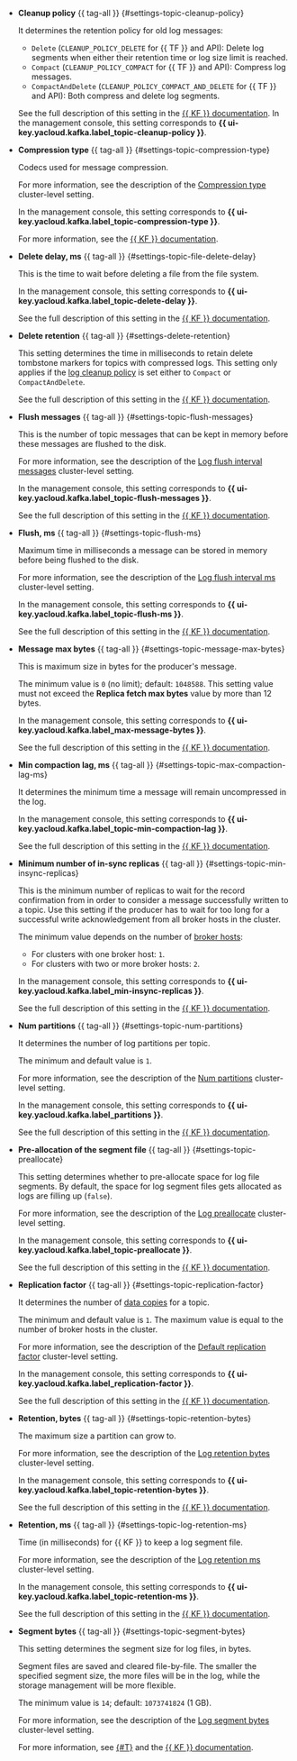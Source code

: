 * **Cleanup policy** {{ tag-all }} {#settings-topic-cleanup-policy}    

    It determines the retention policy for old log messages:

    * `Delete` (`CLEANUP_POLICY_DELETE` for {{ TF }} and API): Delete log segments when either their retention time or log size limit is reached.
    * `Compact` (`CLEANUP_POLICY_COMPACT` for {{ TF }} and API): Compress log messages.
    * `CompactAndDelete` (`CLEANUP_POLICY_COMPACT_AND_DELETE` for {{ TF }} and API): Both compress and delete log segments.

    See the full description of this setting in the [{{ KF }} documentation](http://kafka.apache.org/documentation/#brokerconfigs_num.partitions). In the management console, this setting corresponds to **{{ ui-key.yacloud.kafka.label_topic-cleanup-policy }}**.

* **Compression type** {{ tag-all }} {#settings-topic-compression-type}  

    Codecs used for message compression.  

    For more information, see the description of the [Compression type](#settings-compression-type) cluster-level setting.

    In the management console, this setting corresponds to **{{ ui-key.yacloud.kafka.label_topic-compression-type }}**.

   For more information, see the [{{ KF }} documentation](https://kafka.apache.org/documentation/#topicconfigs_compression.type).

* **Delete delay, ms** {{ tag-all }} {#settings-topic-file-delete-delay}

    This is the time to wait before deleting a file from the file system.

    In the management console, this setting corresponds to **{{ ui-key.yacloud.kafka.label_topic-delete-delay }}**.

    See the full description of this setting in the [{{ KF }} documentation](https://kafka.apache.org/documentation/#file.delete.delay.ms).

* **Delete retention** {{ tag-all }} {#settings-delete-retention}

    This setting determines the time in milliseconds to retain delete tombstone markers for topics with compressed logs. This setting only applies if the [log cleanup policy](#settings-topic-cleanup-policy) is set either to `Compact` or `CompactAndDelete`.

    See the full description of this setting in the [{{ KF }} documentation](https://kafka.apache.org/documentation/#delete.retention.ms).

* **Flush messages** {{ tag-all }} {#settings-topic-flush-messages}

    This is the number of topic messages that can be kept in memory before these messages are flushed to the disk.

    For more information, see the description of the [Log flush interval messages](#settings-log-flush-interval-messages) cluster-level setting.

    In the management console, this setting corresponds to **{{ ui-key.yacloud.kafka.label_topic-flush-messages }}**.

    See the full description of this setting in the [{{ KF }} documentation](https://kafka.apache.org/documentation/#topicconfigs_flush.messages).

* **Flush, ms** {{ tag-all }} {#settings-topic-flush-ms}

    Maximum time in milliseconds a message can be stored in memory before being flushed to the disk.    

    For more information, see the description of the [Log flush interval ms](#settings-log-flush-interval-ms) cluster-level setting.

    In the management console, this setting corresponds to **{{ ui-key.yacloud.kafka.label_topic-flush-ms }}**.

    See the full description of this setting in the [{{ KF }} documentation](https://kafka.apache.org/documentation/#topicconfigs_flush.ms).

* **Message max bytes** {{ tag-all }} {#settings-topic-message-max-bytes}    

    This is maximum size in bytes for the producer's message.

    The minimum value is `0` (no limit); default: `1048588`. This setting value must not exceed the **Replica fetch max bytes** value by more than 12 bytes.

    In the management console, this setting corresponds to **{{ ui-key.yacloud.kafka.label_max-message-bytes }}**.

    See the full description of this setting in the [{{ KF }} documentation](https://kafka.apache.org/documentation/#topicconfigs_max.message.bytes).

* **Min compaction lag, ms** {{ tag-all }} {#settings-topic-max-compaction-lag-ms}    

    It determines the minimum time a message will remain uncompressed in the log.

    In the management console, this setting corresponds to **{{ ui-key.yacloud.kafka.label_topic-min-compaction-lag }}**.

    See the full description of this setting in the [{{ KF }} documentation](https://kafka.apache.org/documentation/#min.compaction.lag.ms).

* **Minimum number of in-sync replicas** {{ tag-all }} {#settings-topic-min-insync-replicas}

    This is the minimum number of replicas to wait for the record confirmation from in order to consider a message successfully written to a topic. Use this setting if the producer has to wait for too long for a successful write acknowledgement from all broker hosts in the cluster.

    The minimum value depends on the number of [broker hosts](../../../managed-kafka/concepts/brokers.md):

    * For clusters with one broker host: `1`.
    * For clusters with two or more broker hosts: `2`.

    In the management console, this setting corresponds to **{{ ui-key.yacloud.kafka.label_min-insync-replicas }}**.

    See the full description of this setting in the [{{ KF }} documentation](https://kafka.apache.org/documentation/#topicconfigs_min.insync.replicas).

* **Num partitions** {{ tag-all }} {#settings-topic-num-partitions}    

    It determines the number of log partitions per topic.

    The minimum and default value is `1`.

    For more information, see the description of the [Num partitions](#settings-num-partitions) cluster-level setting.

    In the management console, this setting corresponds to **{{ ui-key.yacloud.kafka.label_partitions }}**.

    See the full description of this setting in the [{{ KF }} documentation](https://kafka.apache.org/documentation/#brokerconfigs_num.partitions).

* **Pre-allocation of the segment file** {{ tag-all }} {#settings-topic-preallocate}    

    This setting determines whether to pre-allocate space for log file segments. By default, the space for log segment files gets allocated as logs are filling up (`false`).

    For more information, see the description of the [Log preallocate](#settings-log-preallocate) cluster-level setting.

    In the management console, this setting corresponds to **{{ ui-key.yacloud.kafka.label_topic-preallocate }}**.

    See the full description of this setting in the [{{ KF }} documentation](https://kafka.apache.org/documentation/#topicconfigs_preallocate).

* **Replication factor** {{ tag-all }} {#settings-topic-replication-factor}

    It determines the number of [data copies](../../../managed-kafka/concepts/brokers.md) for a topic.

    The minimum and default value is `1`. The maximum value is equal to the number of broker hosts in the cluster.

    For more information, see the description of the [Default replication factor](#settings-default-replication-factor) cluster-level setting.

    In the management console, this setting corresponds to **{{ ui-key.yacloud.kafka.label_replication-factor }}**.

    See the full description of this setting in the [{{ KF }} documentation](https://kafka.apache.org/documentation/#streamsconfigs_replication.factor).

* **Retention, bytes** {{ tag-all }} {#settings-topic-retention-bytes}

    The maximum size a partition can grow to.

    For more information, see the description of the [Log retention bytes](#settings-log-retention-bytes) cluster-level setting.

    In the management console, this setting corresponds to **{{ ui-key.yacloud.kafka.label_topic-retention-bytes }}**.

    See the full description of this setting in the [{{ KF }} documentation](https://kafka.apache.org/documentation/#topicconfigs_retention.bytes).

* **Retention, ms** {{ tag-all }} {#settings-topic-log-retention-ms}

    Time (in milliseconds) for {{ KF }} to keep a log segment file. 

    For more information, see the description of the [Log retention ms](#settings-log-retention-ms) cluster-level setting.

    In the management console, this setting corresponds to **{{ ui-key.yacloud.kafka.label_topic-retention-ms }}**.

    See the full description of this setting in the [{{ KF }} documentation](https://kafka.apache.org/documentation/#topicconfigs_retention.ms).

* **Segment bytes** {{ tag-all }} {#settings-topic-segment-bytes}

    This setting determines the segment size for log files, in bytes.

    Segment files are saved and cleared file-by-file. The smaller the specified segment size, the more files will be in the log, while the storage management will be more flexible.

    The minimum value is `14`; default: `1073741824` (1 GB).

    For more information, see the description of the [Log segment bytes](#settings-log-segment-bytes) cluster-level setting.

    For more information, see [{#T}](../../../managed-kafka/concepts/storage.md#maximum-log-segment-size) and the [{{ KF }} documentation](https://kafka.apache.org/documentation/#topicconfigs_segment.bytes).
